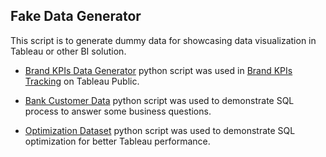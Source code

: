 ## Fake Data Generator

This script is to generate dummy data for showcasing data visualization in Tableau or other BI solution.

- [Brand KPIs Data Generator](Brand_KPIs/brand_KPIs_data.py) python script was used in [Brand KPIs Tracking](https://public.tableau.com/app/profile/shaotsuchen/viz/BrandKPIsTracking/BrandKPIsTracking) on Tableau Public.

- [Bank Customer Data](Bank_Customer/bank_customer_data.py) python script was used to demonstrate SQL process to answer some business questions.

- [Optimization Dataset](optmization_dataset) python script was used to demonstrate SQL optimization for better Tableau performance.